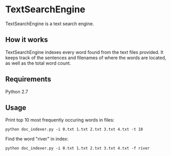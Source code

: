 # TextSearchEngine
TextSearchEngine is a text search engine.

## How it works
TextSearchEngine indexes every word found from the text files provided. It keeps track of the sentences and filenames of where the words are located, as well as the total word count.

## Requirements
Python 2.7

## Usage
Print top 10 most frequently occuring words in files:

`python doc_indexer.py -i 0.txt 1.txt 2.txt 3.txt 4.txt -t 10`

Find the word "river" in index:

`python doc_indexer.py -i 0.txt 1.txt 2.txt 3.txt 4.txt -f river`
